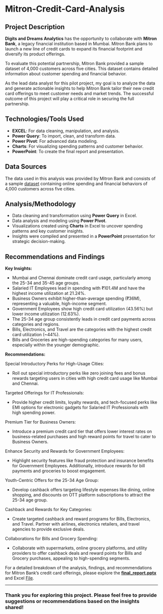 # Mitron-Credit-Card-Analysis

## Project Description

**Digits and Dreams Analytics** has the opportunity to collaborate with **Mitron Bank**, a legacy financial institution based in Mumbai. Mitron Bank plans to launch a new line of credit cards to expand its financial footprint and diversify its product offerings. 

To evaluate this potential partnership, Mitron Bank provided a sample dataset of 4,000 customers across five cities. This dataset contains detailed information about customer spending and financial behavior.

As the lead data analyst for this pilot project, my goal is to analyze the data and generate actionable insights to help Mitron Bank tailor their new credit card offerings to meet customer needs and market trends. The successful outcome of this project will play a critical role in securing the full partnership.

## Technologies/Tools Used

- **EXCEL**: For data cleaning, manipulation, and analysis.
- **Power Query**: To import, clean, and transform data.
- **Power Pivot**: For advanced data modeling.
- **Charts**: For visualizing spending patterns and customer behavior.
- **PowerPoint**: To create the final report and presentation.

## Data Sources

The data used in this analysis was provided by Mitron Bank and consists of a sample [dataset](Dataset.zip) containing online spending and financial behaviors of 4,000 customers across five cities.

## Analysis/Methodology

- Data cleaning and transformation using **Power Query** in Excel.
- Data analysis and modeling using **Power Pivot**.
- Visualizations created using **Charts** in Excel to uncover spending patterns and key customer insights.
- Insights were compiled and presented in a **PowerPoint** presentation for strategic decision-making.

## Recommendations and Findings

**Key Insights:**
- Mumbai and Chennai dominate credit card usage, particularly among the 25-34 and 35-45 age groups.
- Salaried IT Employees lead in spending with ₹101.4M and have the highest income utilization at 21.24%.
- Business Owners exhibit higher-than-average spending (₹36M), representing a valuable, high-income segment.
- Government Employees show high credit card utilization (43.56%) but lower income utilization (12.63%).
- The 25-34 age group consistently leads in credit card payments across categories and regions.
- Bills, Electronics, and Travel are the categories with the highest credit card utilization (~44%).
- Bills and Groceries are high-spending categories for many users, especially within the younger demographic.


**Recommendations:**

Special Introductory Perks for High-Usage Cities:
- Roll out special introductory perks like zero joining fees and bonus rewards targeting users in cities with high credit card usage like Mumbai and Chennai.

Targeted Offerings for IT Professionals:
- Provide higher credit limits, loyalty rewards, and tech-focused perks like EMI options for electronic gadgets for Salaried IT Professionals with high spending power.

Premium Tier for Business Owners:
- Introduce a premium credit card tier that offers lower interest rates on business-related purchases and high reward points for travel to cater to Business Owners.

Enhance Security and Rewards for Government Employees:
- Highlight security features like fraud protection and insurance benefits for Government Employees. Additionally, introduce rewards for bill payments and groceries to boost engagement.

Youth-Centric Offers for the 25-34 Age Group:
- Develop cashback offers targeting lifestyle expenses like dining, online shopping, and discounts on OTT platform subscriptions to attract the 25-34 age group.

Cashback and Rewards for Key Categories:
- Create targeted cashback and reward programs for Bills, Electronics, and Travel. Partner with airlines, electronics retailers, and travel agencies to provide exclusive deals.

Collaborations for Bills and Grocery Spending:
- Collaborate with supermarkets, online grocery platforms, and utility providers to offer cashback deals and reward points for Bills and Grocery purchases, appealing to high-spending segments.

For a detailed breakdown of the analysis, findings, and recommendations for Mitron Bank’s credit card offerings, please explore the [**final_report.pptx**](Mitron_Bank_Report.pptx) and Excel [File](Mitron_Bank_Analysis.xlsx).

---

### Thank you for exploring this project. Please feel free to provide suggestions or recommendations based on the insights shared!
